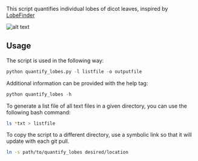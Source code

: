 This script quantifies individual lobes of dicot leaves, inspired by [LobeFinder](https://academic.oup.com/plphys/article/171/4/2331/6115282)

![alt text](https://github.com/xadams/LopePlotter/blob/master/LobePlotterDiagram?raw=true)

## Usage

The script is used in the following way:

```python
python quantify_lobes.py -l listfile -o outputfile
```

Additional information can be provided with the help tag:

```python
python quantify_lobes -h
```

To generate a list file of all text files in a given directory, you can use the following bash command:

```bash
ls *txt > listfile
```

To copy the script to a different directory, use a symbolic link so that it will update with each git pull.

```bash
ln -s path/to/quantify_lobes desired/location
```
